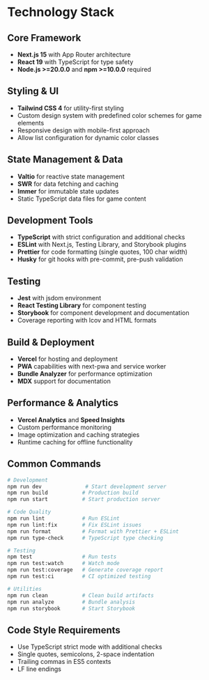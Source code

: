 # Technology Stack

## Core Framework

- **Next.js 15** with App Router architecture
- **React 19** with TypeScript for type safety
- **Node.js >=20.0.0** and **npm >=10.0.0** required

## Styling & UI

- **Tailwind CSS 4** for utility-first styling
- Custom design system with predefined color schemes for game elements
- Responsive design with mobile-first approach
- Allow list configuration for dynamic color classes

## State Management & Data

- **Valtio** for reactive state management
- **SWR** for data fetching and caching
- **Immer** for immutable state updates
- Static TypeScript data files for game content

## Development Tools

- **TypeScript** with strict configuration and additional checks
- **ESLint** with Next.js, Testing Library, and Storybook plugins
- **Prettier** for code formatting (single quotes, 100 char width)
- **Husky** for git hooks with pre-commit, pre-push validation

## Testing

- **Jest** with jsdom environment
- **React Testing Library** for component testing
- **Storybook** for component development and documentation
- Coverage reporting with lcov and HTML formats

## Build & Deployment

- **Vercel** for hosting and deployment
- **PWA** capabilities with next-pwa and service worker
- **Bundle Analyzer** for performance optimization
- **MDX** support for documentation

## Performance & Analytics

- **Vercel Analytics** and **Speed Insights**
- Custom performance monitoring
- Image optimization and caching strategies
- Runtime caching for offline functionality

## Common Commands

```bash
# Development
npm run dev              # Start development server
npm run build           # Production build
npm run start           # Start production server

# Code Quality
npm run lint            # Run ESLint
npm run lint:fix        # Fix ESLint issues
npm run format          # Format with Prettier + ESLint
npm run type-check      # TypeScript type checking

# Testing
npm test                # Run tests
npm run test:watch      # Watch mode
npm run test:coverage   # Generate coverage report
npm run test:ci         # CI optimized testing

# Utilities
npm run clean           # Clean build artifacts
npm run analyze         # Bundle analysis
npm run storybook       # Start Storybook
```

## Code Style Requirements

- Use TypeScript strict mode with additional checks
- Single quotes, semicolons, 2-space indentation
- Trailing commas in ES5 contexts
- LF line endings
